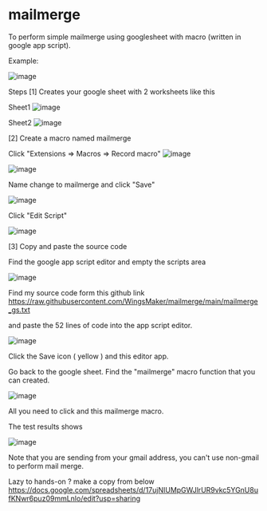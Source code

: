 # mailmerge
To perform simple mailmerge using googlesheet with macro (written in google app script).

Example:

![image](https://user-images.githubusercontent.com/32192638/154191271-8fcd843f-9023-4e8b-849e-10d14a1f634a.png)





Steps
[1] Creates your google sheet with 2 worksheets like this

Sheet1
![image](https://user-images.githubusercontent.com/32192638/154187943-ca819511-4098-4194-89f5-cb6c462c27dc.png)



Sheet2
![image](https://user-images.githubusercontent.com/32192638/154188041-c5501599-6cfc-4e10-ad48-a6fddca1e326.png)




[2] Create a macro named mailmerge

Click "Extensions => Macros => Record macro"
![image](https://user-images.githubusercontent.com/32192638/154188793-b95ac6ac-021c-40c9-83c2-d551f79a1028.png)



![image](https://user-images.githubusercontent.com/32192638/154188872-0a264675-f2fc-4739-af8f-e98f20ccf7a3.png)




Name change to mailmerge and click "Save"

![image](https://user-images.githubusercontent.com/32192638/154189042-603fc942-6ad3-4ff2-b2ee-1001d75150c7.png)




Click "Edit Script"

![image](https://user-images.githubusercontent.com/32192638/154189106-5a670feb-e2c2-4d1a-9286-5ce84c9cf6e4.png)





[3] Copy and paste the source code 

Find the google app script editor and empty the scripts area

![image](https://user-images.githubusercontent.com/32192638/154189961-82b9022a-1a8b-400c-bb5e-3074fed3d18c.png)





Find my source code form this github link 
https://raw.githubusercontent.com/WingsMaker/mailmerge/main/mailmerge_gs.txt


and paste the 52 lines of code into the app script editor. 

![image](https://user-images.githubusercontent.com/32192638/154190064-d0341089-7cab-4443-aad3-a033b37e88d9.png)






Click the Save icon ( yellow ) and this editor app. 

Go back to the google sheet. Find the "mailmerge" macro function that you can created.

![image](https://user-images.githubusercontent.com/32192638/154190325-a4af0fca-29b1-49e8-b642-7533254d4bfd.png)






All you need to click and this mailmerge macro.


The test results shows

![image](https://user-images.githubusercontent.com/32192638/154190578-0d9ed623-cfb1-42c8-ab80-ebc17717d6ab.png)





Note that you are sending from your gmail address, you can't use non-gmail to perform mail merge.

Lazy to hands-on ? make a copy from below
https://docs.google.com/spreadsheets/d/17ujNIUMpGWJlrUR9vkc5YGnU8ufKNwr6puz09mmLnlo/edit?usp=sharing

